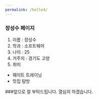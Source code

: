 ```yaml
---
permalink: /hello4/
---
```


### 장성수 페이지

1. 이름 : 장성수
2. 학과 : 소프트웨어
3. 나이 : 25
4. 거주지 : 경기도 고양
5. 취미
* 웨이트 트레이닝
* 맛집 탐방


###앞으로 잘 부탁드립니다. 열심히 하겠습니다.
